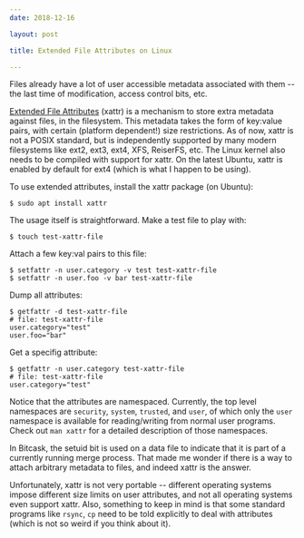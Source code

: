 ```yaml
---
date: 2018-12-16

layout: post

title: Extended File Attributes on Linux

---
```


Files already have a lot of user accessible metadata associated with them -- the
last time of modification, access control bits, etc.

[Extended File Attributes][1] (xattr) is a mechanism to store extra metadata
against files, in the filesystem. This metadata takes the form of key:value
pairs, with certain (platform dependent!) size restrictions. As of now, xattr is
not a POSIX standard, but is independently supported by many modern filesystems
like ext2, ext3, ext4, XFS, ReiserFS, etc. The Linux kernel also needs to be
compiled with support for xattr. On the latest Ubuntu, xattr is enabled by
default for ext4 (which is what I happen to be using).

To use extended attributes, install the xattr package (on Ubuntu):

    $ sudo apt install xattr

The usage itself is straightforward. Make a test file to play with:
    
    $ touch test-xattr-file

Attach a few key:val pairs to this file:

    $ setfattr -n user.category -v test test-xattr-file
    $ setfattr -n user.foo -v bar test-xattr-file

Dump all attributes:
    
    $ getfattr -d test-xattr-file 
    # file: test-xattr-file
    user.category="test"
    user.foo="bar"

Get a specifig attribute:
    
    $ getfattr -n user.category test-xattr-file 
    # file: test-xattr-file
    user.category="test"

Notice that the attributes are namespaced. Currently, the top level namespaces
are `security`, `system`, `trusted`, and `user`, of which only the `user`
namespace is available for reading/writing from normal user programs. Check out
`man xattr` for a detailed description of those namespaces.

In Bitcask, the setuid bit is used on a data file to indicate that it is part of
a currently running merge process. That made me wonder if there is a way to
attach arbitrary metadata to files, and indeed xattr is the answer.

Unfortunately, xattr is not very portable -- different operating systems impose
different size limits on user attributes, and not all operating systems even
support xattr. Also, something to keep in mind is that some standard programs
like `rsync`, `cp` need to be told explicitly to deal with attributes (which is
not so weird if you think about it).


[1]: https://en.wikipedia.org/wiki/Extended_file_attributes
